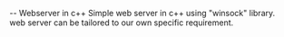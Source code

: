 -- Webserver in c++
Simple web server in c++ using "winsock" library.
<br>
web server can be tailored to our own specific requirement.
<br>
